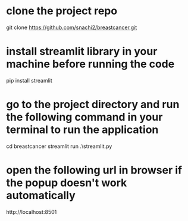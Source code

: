# clone the project repo
git clone https://github.com/snachi2/breastcancer.git

# install streamlit library in your machine before running the code
pip install streamlit

# go to the project directory and run the following command in your terminal to run the application 
cd breastcancer
streamlit run .\streamlit.py

# open the following url in browser if the popup doesn't work automatically
http://localhost:8501
